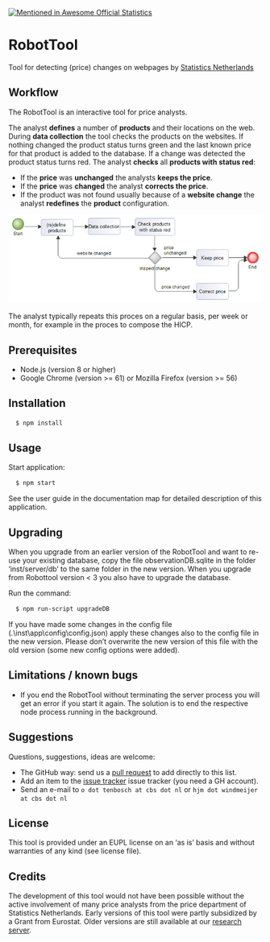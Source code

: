[![Mentioned in Awesome Official Statistics ](https://awesome.re/mentioned-badge.svg)](http://www.awesomeofficialstatistics.org)

# RobotTool
Tool for detecting (price) changes on webpages by [Statistics Netherlands](https://www.cbs.nl/en-gb)

## Workflow
The RobotTool is an interactive tool for price analysts.

The analyst **defines** a number of **products** and their locations on the web.
During **data collection** the tool checks the products on the websites.
If nothing changed the product status turns green and the last known price for that product is added to the database.
If a change was detected the product status turns red.
The analyst **checks** all **products with status red**:
- If the **price** was **unchanged** the analysts **keeps the price**.
- If the **price** was **changed** the analyst **corrects the price**.
- If the product was not found usually because of a **website change** the analyst **redefines** the **product** configuration.

![Workflow](workflow.png)

The analyst typically repeats this proces on a regular basis, per week or month, for example in the proces to compose the HICP.

## Prerequisites
- Node.js (version 8 or higher)
- Google Chrome (version >= 61) or Mozilla Firefox (version >= 56)

## Installation

```bash
  $ npm install
```

## Usage

Start application:
```bash
  $ npm start
```

See the user guide in the documentation map for detailed description of this application.

## Upgrading
When you upgrade from an earlier version of the RobotTool and want to re-use your existing database, copy the file observationDB.sqlite in the folder ‘inst/server/db’ to the same folder in the new version.
When you upgrade from Robottool version < 3 you also have to upgrade the database.

Run the command:
```bash
  $ npm run-script upgradeDB
```

If you have made some changes in the config file (.\inst\app\config\config.json) apply these changes also to the config file in the new version. Please don’t overwrite the new version of this file with the old version (some new config options were added).

## Limitations / known bugs
- If you end the RobotTool without terminating the server process you will get an error if you start it again. The solution is to end the respective node process running in the background.

## Suggestions
Questions, suggestions, ideas are welcome: 
- The GitHub way: send us a [pull request](https://help.github.com/articles/creating-a-pull-request/) to add directly to this list.
- Add an item to the [issue tracker](https://github.com/SNStatComp/RobotTool/issues) issue tracker (you need a GH account).
- Send an e-mail to `o dot tenbosch at cbs dot nl` or `hjm dot windmeijer at cbs dot nl`

## License
This tool is provided under an EUPL license on an ‘as is’ basis and without warranties of any kind (see license file).

## Credits
The development of this tool would not have been possible without the active involvement of many price analysts from the price department of Statistics Netherlands.
Early versions of this tool were partly subsidized by a Grant from Eurostat. Older versions are still available at our [research server](http://research.cbs.nl/Projects/RobotTool).
